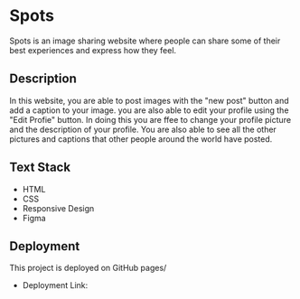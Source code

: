 # Spots

Spots is an image sharing website where people can share some of their best experiences and express how they feel.

## Description

In this website, you are able to post images with the "new post" button and add a caption to your image. you are also able to edit your profile using the "Edit Profie" button. In doing this you are ffee to change your profile picture and the description of your profile. You are also able to see all the other pictures and captions that other people around the world have posted.

## Text Stack

- HTML
- CSS
- Responsive Design
- Figma

## Deployment

This project is deployed on GitHub pages/

- Deployment Link:
